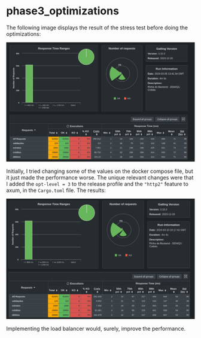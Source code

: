 # phase3_optimizations
The following image displays the result of the stress test before doing the optimizations:

![alt text](../images/to_improve.png)

Initially, I tried changing some of the values on the docker compose file, but it just made the performance worse. The unique relevant changes were that I added the `opt-level = 3` to the release profile and the `"http2"` feature to axum, in the `Cargo.toml` file. The results:

![alt text](../images/final_run.png)

Implementing the load balancer would, surely, improve the performance.
